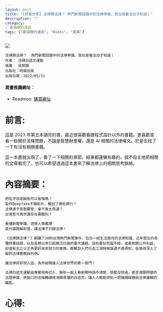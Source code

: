 ```yaml
---
layout: post
title: "[好書分享] 法律歸法律？ 熱門新聞話題中的法律爭議，我也是看法白才知道！"
description: ""
category: 
- 書海裡的漫遊
tags: ["書海裡的漫遊", "Books", "軍事"]
---
```




<div><a href="https://moo.im/a/9defgj" title="法律歸法律？"><img src="https://cdn.readmoo.com/cover/5f/5e6agc5_210x315.jpg?v=0" /></a></div>



```
法律歸法律？  熱門新聞話題中的法律爭議，我也是看法白才知道！
作者： 法律白話文運動  
插畫： 吳郁嫻  
出版社：時報出版 
出版日期：2022/05/31 
```

#### 買書推薦網址：

- Readmoo: [購買網址](https://moo.im/a/9defgj)

# 前言:

這是 2023 年第五本讀完的書，最近很喜歡看跟程式設計以外的書籍。更喜歡查看一些關於法條問題，不論是智慧財產權，還是 AI 相關的法律條文。於是去找了一下有沒有相關書籍。

這一本書就出現了，看了一下相關的章節，結果都還蠻有趣的。就不自主地把相關的文章看完了，也可以希望透過這本書來了解法律上的相關思考脈絡。



# 內容摘要：

```
把名字改成鮭魚可以後悔嗎？
製作Deepfake不雅影片，觸犯了哪些罪行？
法律連子宮都要管，會不會太毋通？
台灣至今竟然還存在著酷刑？
 
看懂新聞爭議，透視人情義理
提升議題解析度，讓法律不只歸法律！
 
《法律歸法律？》網羅了30則台灣熱門新聞事件，包含一般生活面向的法律知識、近年發生的各種時事話題，以及長期以來引起廣泛討論的重大議題。這些看似荒誕不經，或者攸關公共利益，抑或有志之士正為更好未來努力的事情，都觸及人們行走江湖時無論遇不遇得到，皆值得深入了解的法律實務與判例。
 
讓法律好好說人話，為你敲開進入法律世界的第一扇門！
 
法律白話文運動由專業視角切入，解析一般人看新聞時搞不清楚、想都沒想過，甚至滿頭問號的法理爭議，將拗口的法條轉譯成淺顯易懂的白話文，讓人人都能得到一把識讀媒體與法律邏輯的鑰匙。
```





# 心得:





